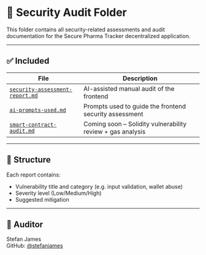 # 🔐 Security Audit Folder

This folder contains all security-related assessments and audit documentation for the Secure Pharma Tracker decentralized application.

---

## ✅ Included

| File | Description |
|------|-------------|
| [`security-assessment-report.md`](./security-assessment-report.md) | AI-assisted manual audit of the frontend |
| [`ai-prompts-used.md`](./ai-prompts-used.md) | Prompts used to guide the frontend security assessment |
| [`smart-contract-audit.md`](./smart-contract-audit.md) | Coming soon – Solidity vulnerability review + gas analysis |

---

## 📁 Structure

Each report contains:
- Vulnerability title and category (e.g. input validation, wallet abuse)
- Severity level (Low/Medium/High)
- Suggested mitigation

---

## 👤 Auditor

Stefan James  
GitHub: [@stefanjames](https://github.com/stefanjames)
